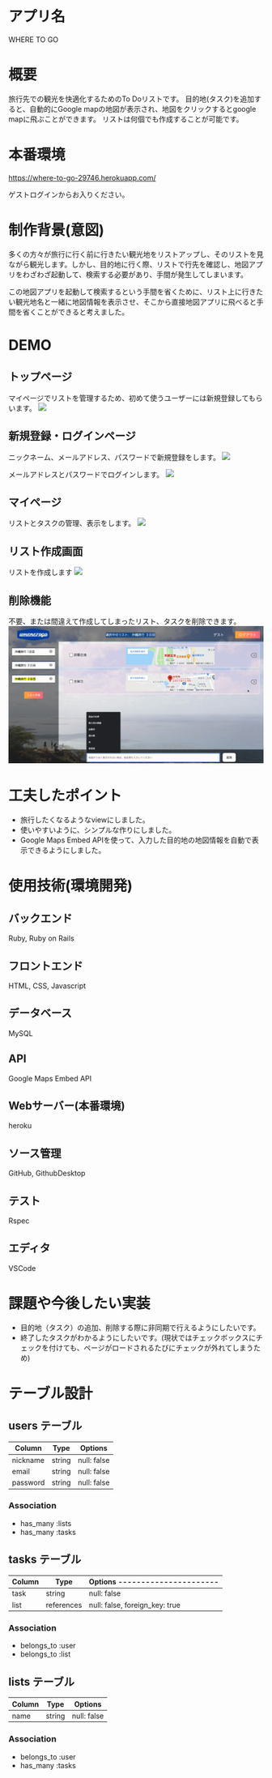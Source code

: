 # アプリ名

WHERE TO GO

# 概要

旅行先での観光を快適化するためのTo Doリストです。
目的地(タスク)を追加すると、自動的にGoogle mapの地図が表示され、地図をクリックするとgoogle mapに飛ぶことができます。
リストは何個でも作成することが可能です。

# 本番環境

https://where-to-go-29746.herokuapp.com/

ゲストログインからお入りください。

# 制作背景(意図)

多くの方々が旅行に行く前に行きたい観光地をリストアップし、そのリストを見ながら観光します。しかし、目的地に行く際、リストで行先を確認し、地図アプリをわざわざ起動して、検索する必要があり、手間が発生してしまいます。

この地図アプリを起動して検索するという手間を省くために、リスト上に行きたい観光地名と一緒に地図情報を表示させ、そこから直接地図アプリに飛べると手間を省くことができると考えました。

# DEMO

## トップページ
マイページでリストを管理するため、初めて使うユーザーには新規登録してもらいます。
![](for_README/top_page.png)

## 新規登録・ログインページ
ニックネーム、メールアドレス、パスワードで新規登録をします。
![](for_README/sign_up.png)

メールアドレスとパスワードでログインします。
![](for_README/sign_in.png)

## マイページ
リストとタスクの管理、表示をします。
![](for_README/main_page.gif)

## リスト作成画面
リストを作成します
![](for_README/create_list.gif)

## 削除機能
不要、または間違えて作成してしまったリスト、タスクを削除できます。
![](for_README/delete.gif)


# 工夫したポイント
- 旅行したくなるようなviewにしました。
- 使いやすいように、シンプルな作りにしました。
- Google Maps Embed APIを使って、入力した目的地の地図情報を自動で表示できるようにしました。

# 使用技術(環境開発)

## バックエンド

Ruby, Ruby on Rails

## フロントエンド

HTML, CSS, Javascript

## データベース

MySQL

## API
Google Maps Embed API

## Webサーバー(本番環境)

heroku

## ソース管理

GitHub, GithubDesktop

## テスト
Rspec

## エディタ
VSCode



# 課題や今後したい実装
- 目的地（タスク）の追加、削除する際に非同期で行えるようにしたいです。
- 終了したタスクがわかるようにしたいです。(現状ではチェックボックスにチェックを付けても、ページがロードされるたびにチェックが外れてしまうため)



# テーブル設計

## users テーブル

| Column           | Type    | Options     |
| ---------------- | ------- | ----------- |
| nickname         | string  | null: false |
| email            | string  | null: false |
| password         | string  | null: false |

### Association

- has_many :lists
- has_many :tasks


## tasks テーブル

| Column         | Type       | Options ---------------------- |
| -------------- | ---------- | ------------------------------ |
| task           | string     | null: false                    |
| list           | references | null: false, foreign_key: true |

### Association
- belongs_to :user
- belongs_to :list

## lists テーブル

| Column         | Type    | Options     |
| -------------- | ------- | ----------- |
| name           | string  | null: false |

### Association
- belongs_to :user
- has_many :tasks